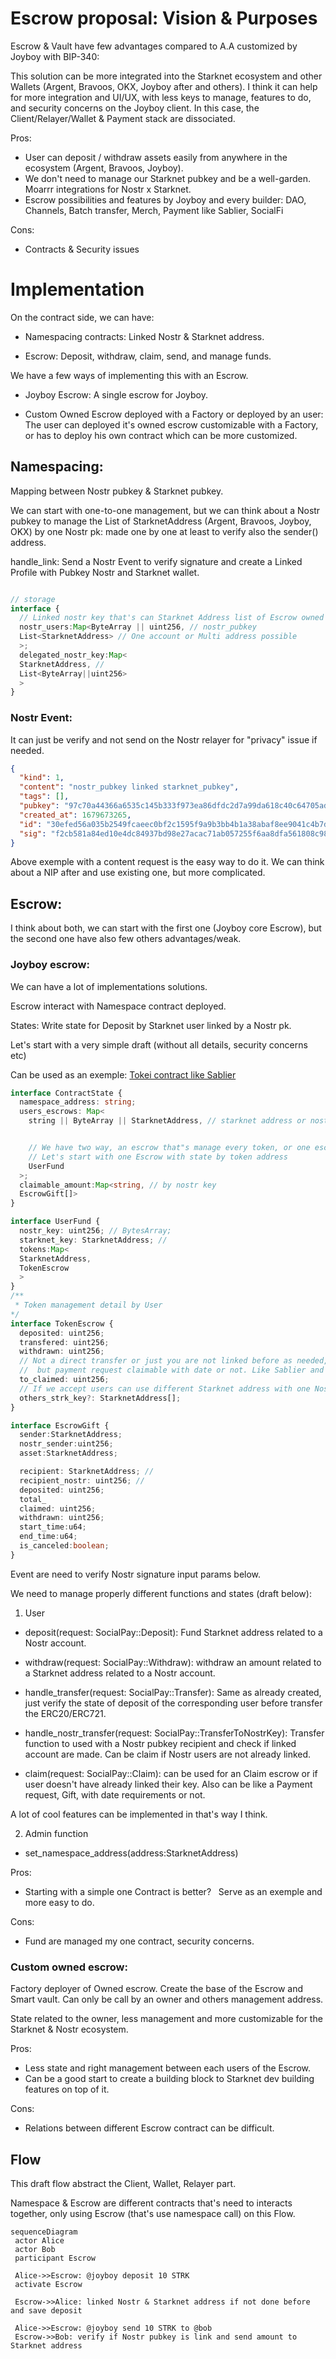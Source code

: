 # Escrow proposal: Vision & Purposes

Escrow & Vault have few advantages compared to A.A customized by Joyboy with BIP-340:

This solution can be more integrated into the Starknet ecosystem and other Wallets (Argent, Bravoos, OKX, Joyboy after and others).
I think it can help for more integration and UI/UX, with less keys to manage, features to do, and security concerns on the Joyboy client.
In this case, the Client/Relayer/Wallet & Payment stack are dissociated.

Pros:

- User can deposit / withdraw assets easily from anywhere in the ecosystem (Argent, Bravoos, Joyboy).
- We don't need to manage our Starknet pubkey and be a well-garden. Moarrr integrations for Nostr x Starknet.
- Escrow possibilities and features by Joyboy and every builder: DAO, Channels, Batch transfer, Merch, Payment like Sablier, SocialFi

Cons:

- Contracts & Security issues

# Implementation

On the contract side, we can have:

- Namespacing contracts:
  Linked Nostr & Starknet address.

- Escrow:
  Deposit, withdraw, claim, send, and manage funds.

We have a few ways of implementing this with an Escrow.

- Joyboy Escrow: A single escrow for Joyboy.

- Custom Owned Escrow deployed with a Factory or deployed by an user: The user can deployed it's owned escrow customizable with a Factory, or has to deploy his own contract which can be more customized.

## Namespacing:

Mapping between Nostr pubkey & Starknet pubkey.

We can start with one-to-one management, but we can think about a Nostr pubkey to manage the List of StarknetAddress (Argent, Bravoos, Joyboy, OKX) by one Nostr pk: made one by one at least to verify also the sender() address.

handle_link: Send a Nostr Event to verify signature and create a Linked Profile with Pubkey Nostr and Starknet wallet.

```ts

// storage
interface {
  // Linked nostr key that's can Starknet Address list of Escrow owned
  nostr_users:Map<ByteArray || uint256, // nostr_pubkey
  List<StarknetAddress> // One account or Multi address possible
  >;
  delegated_nostr_key:Map<
  StarknetAddress, //
  List<ByteArray||uint256>
  >
}
```

### Nostr Event:

It can just be verify and not send on the Nostr relayer for "privacy" issue if needed.

```json
{
  "kind": 1,
  "content": "nostr_pubkey linked starknet_pubkey",
  "tags": [],
  "pubkey": "97c70a44366a6535c145b333f973ea86dfdc2d7a99da618c40c64705ad98e322",
  "created_at": 1679673265,
  "id": "30efed56a035b2549fcaeec0bf2c1595f9a9b3bb4b1a38abaf8ee9041c4b7d93",
  "sig": "f2cb581a84ed10e4dc84937bd98e27acac71ab057255f6aa8dfa561808c981fe8870f4a03c1e3666784d82a9c802d3704e174371aa13d63e2aeaf24ff5374d9d"
}
```

Above exemple with a content request is the easy way to do it.
We can think about a NIP after and use existing one, but more complicated.

## Escrow:

I think about both, we can start with the first one (Joyboy core Escrow), but the second one have also few others advantages/weak.

### Joyboy escrow:

We can have a lot of implementations solutions.

Escrow interact with Namespace contract deployed.

States:
Write state for Deposit by Starknet user linked by a Nostr pk.

Let's start with a very simple draft (without all details, security concerns etc)

Can be used as an exemple: 
[Tokei contract like Sablier](https://github.com/starknet-io/tokei/blob/main/src/core/lockup_linear.cairo)

```ts
interface ContractState {
  namespace_address: string;
  users_escrows: Map<
    string || ByteArray || StarknetAddress, // starknet address or nostr, we can have two distinct map depends if the users is already linked or not


    // We have two way, an escrow that"s manage every token, or one escrow by token
    // Let's start with one Escrow with state by token address
    UserFund
  >;
  claimable_amount:Map<string, // by nostr key
  EscrowGift[]>
}

interface UserFund {
  nostr_key: uint256; // BytesArray;
  starknet_key: StarknetAddress; //
  tokens:Map<
  StarknetAddress,
  TokenEscrow
  >
}
/** 
 * Token management detail by User
*/
interface TokenEscrow {
  deposited: uint256;
  transfered: uint256;
  withdrawn: uint256;
  // Not a direct transfer or just you are not linked before as needed,
  //  but payment request claimable with date or not. Like Sablier and Tokei for exemple, or a Gift to onboard user to Starknet by Nostr user or inversely.
  to_claimed: uint256;
  // If we accept users can use different Starknet address with one Nostr pubkey. Need to be linked one by one to verify contract_address as a sender.
  others_strk_key?: StarknetAddress[];
}

interface EscrowGift {
  sender:StarknetAddress;
  nostr_sender:uint256;
  asset:StarknetAddress;

  recipient: StarknetAddress; //
  recipient_nostr: uint256; //
  deposited: uint256;
  total_
  claimed: uint256;
  withdrawn: uint256;
  start_time:u64;
  end_time:u64;
  is_canceled:boolean;
}
```

Event are need to verify Nostr signature input params below.

We need to manage properly different functions and states (draft below):

1. User

- deposit(request: SocialPay::Deposit):
  Fund Starknet address related to a Nostr account.

- withdraw(request: SocialPay::Withdraw):
  withdraw an amount related to a Starknet address related to a Nostr account.

- handle_transfer(request: SocialPay::Transfer):
  Same as already created, just verify the state of deposit of the corresponding user before transfer the ERC20/ERC721.

- handle_nostr_transfer(request: SocialPay::TransferToNostrKey):
  Transfer function to used with a Nostr pubkey recipient and check if linked account are made. Can be claim if Nostr users are not already linked.

- claim(request: SocialPay::Claim):
  can be used for an Claim escrow or if user doesn't have already linked their key.
  Also can be like a Payment request, Gift, with date requirements or not.

A lot of cool features can be implemented in that's way I think.

2. Admin function

- set_namespace_address(address:StarknetAddress)

Pros:

- Starting with a simple one Contract is better?  
  Serve as an exemple and more easy to do.

Cons:

- Fund are managed my one contract, security concerns.

### Custom owned escrow:


Factory deployer of Owned escrow.
Create the base of the Escrow and Smart vault.
Can only be call by an owner and others management address.

State related to the owner, less management and more customizable for the Starknet & Nostr ecosystem.

Pros:

- Less state and right management between each users of the Escrow.
- Can be a good start to create a building block to Starknet dev building features on top of it.

Cons:

- Relations between different Escrow contract can be difficult.

## Flow

This draft flow abstract the Client, Wallet, Relayer part.

Namespace & Escrow are different contracts that's need to interacts together, only using Escrow (that's use namespace call) on this Flow.

```mermaid
sequenceDiagram
 actor Alice
 actor Bob
 participant Escrow

 Alice->>Escrow: @joyboy deposit 10 STRK
 activate Escrow

 Escrow->>Alice: linked Nostr & Starknet address if not done before and save deposit

 Alice->>Escrow: @joyboy send 10 STRK to @bob
 Escrow->>Bob: verify if Nostr pubkey is link and send amount to Starknet address
```
